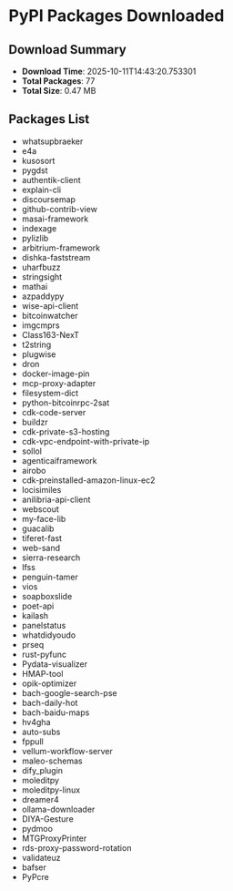 # PyPI Packages Downloaded

## Download Summary
- **Download Time**: 2025-10-11T14:43:20.753301
- **Total Packages**: 77
- **Total Size**: 0.47 MB

## Packages List
- whatsupbraeker
- e4a
- kusosort
- pygdst
- authentik-client
- explain-cli
- discoursemap
- github-contrib-view
- masai-framework
- indexage
- pylizlib
- arbitrium-framework
- dishka-faststream
- uharfbuzz
- stringsight
- mathai
- azpaddypy
- wise-api-client
- bitcoinwatcher
- imgcmprs
- Class163-NexT
- t2string
- plugwise
- dron
- docker-image-pin
- mcp-proxy-adapter
- filesystem-dict
- python-bitcoinrpc-2sat
- cdk-code-server
- buildzr
- cdk-private-s3-hosting
- cdk-vpc-endpoint-with-private-ip
- sollol
- agenticaiframework
- airobo
- cdk-preinstalled-amazon-linux-ec2
- locisimiles
- anilibria-api-client
- webscout
- my-face-lib
- guacalib
- tiferet-fast
- web-sand
- sierra-research
- lfss
- penguin-tamer
- vios
- soapboxslide
- poet-api
- kailash
- panelstatus
- whatdidyoudo
- prseq
- rust-pyfunc
- Pydata-visualizer
- HMAP-tool
- opik-optimizer
- bach-google-search-pse
- bach-daily-hot
- bach-baidu-maps
- hv4gha
- auto-subs
- fppull
- vellum-workflow-server
- maleo-schemas
- dify_plugin
- moleditpy
- moleditpy-linux
- dreamer4
- ollama-downloader
- DIYA-Gesture
- pydmoo
- MTGProxyPrinter
- rds-proxy-password-rotation
- validateuz
- bafser
- PyPcre

